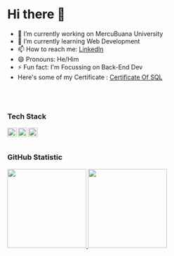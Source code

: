 Hi there 👋
==

- 🔭 I’m currently working on MercuBuana University
- 🌱 I’m currently learning Web Development
- 📫 How to reach me: [LinkedIn](https://www.linkedin.com/in/muhammad-arfan-933913293/)
- 😄 Pronouns: He/Him
- ⚡ Fun fact: I'm Focussing on Back-End Dev
- Here's some of my Certificate : [Certificate Of SQL](https://github.com/Vannn76/Vannn76/files/13161079/sertifikat_course_600_3279783_130923193624.pdf)
<br>
<br>

### Tech Stack
  <a href="#"><img align="left" alt="JavaScript" title="JavaScript" width="21px" src="https://upload.wikimedia.org/wikipedia/commons/9/99/Unofficial_JavaScript_logo_2.svg" /></a>
  <a href="https://nodejs.org/"><img align="left" alt="NodeJS" title="NodeJS" width="21px" src="https://seeklogo.com/images/N/nodejs-logo-FBE122E377-seeklogo.com.png" /></a>
  <a href="https://reactjs.org/"><img align="left" alt="React" title="React" width="21px" src="https://cdn.worldvectorlogo.com/logos/react-2.svg" /></a>
<br>
<br>

### GitHub Statistic
<p align="left">
<a href="https://github.com/Vannn76">
  <img height="180em" src="https://github-readme-stats-eight-theta.vercel.app/api?username=penuliscode&show_icons=true&theme=algolia&include_all_commits=true&count_private=true"/>
  <img height="180em" src="https://github-readme-stats-eight-theta.vercel.app/api/top-langs/?username=penuliscode&layout=compact&layout=compact&theme=algolia"/>
</a>
</p>
